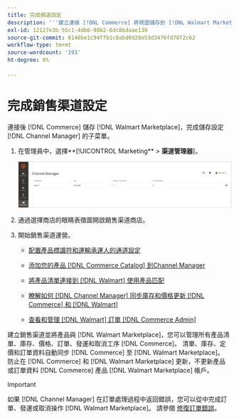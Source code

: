```yaml
---
title: 完成頻道設定
description: '''建立連接 [!DNL Commerce] 將視圖儲存到 [!DNL Walmart Marketplace]，開啟通道並完成通道配置。 然後，啟動添加產品、管理清單、庫存、定價和訂單的流程 [!DNL Channel Manager]'''
exl-id: 12127e3b-55c1-4db6-98b2-6dc8bdaae139
source-git-commit: 8146be1c94ffb1c8abd0d28e53d3476fd78f2c62
workflow-type: tm+mt
source-wordcount: '193'
ht-degree: 0%

---
```


# 完成銷售渠道設定

連接後 [!DNL Commerce] 儲存 [!DNL Walmart Marketplace]，完成儲存設定 [!DNL Channel Manager] 的子菜單。

1. 在管理員中，選擇**[!UICONTROL Marketing** > **渠道管理器**]。

   ![管理Channel Manager儲存](assets/channel-manager-setup-first-store.png)

1. 通過選擇商店的眼睛表徵圖開啟銷售渠道商店。

1. 開始銷售渠道運營。

   - [配置產品標識符和運輸承運人的通道設定](settings-overview.md)

   - [添加您的產品 [!DNL Commerce Catalog] 到Channel Manager](add-products-to-channel-store.md)

   - [將產品清單連接到 [!DNL Walmart] 使用產品匹配](connect-listings-to-marketplace.md)

   - [瞭解如何 [!DNL Channel Manager] 同步庫存和價格更新 [!DNL Commerce] 和 [!DNL Walmart]](inventory-and-price-updates.md)

   - [查看和管理 [!DNL Walmart] 訂單 [!DNL Commerce Admin]](manage-orders.md)

建立銷售渠道並將產品與 [!DNL Walmart Marketplace]，您可以管理所有產品清單、庫存、價格、訂單、發運和取消工序 [!DNL Commerce]。 清單、庫存、定價和訂單資料自動同步 [!DNL Commerce] 至 [!DNL Walmart Marketplace]。 防止在 [!DNL Commerce] 和 [!DNL Walmart Marketplace] 更新，不更新產品或訂單資料 [!DNL Commerce] 產品 [!DNL Walmart Marketplace] 帳戶。

>[!IMPORTANT]
>
>如果 [!DNL Channel Manager] 在訂單處理過程中返回錯誤，您可以從中完成訂單、發運或取消操作 [!DNL Walmart Marketplace]。 請參閱 [修復訂單錯誤](process-orders.md#fix-order-errors)。
